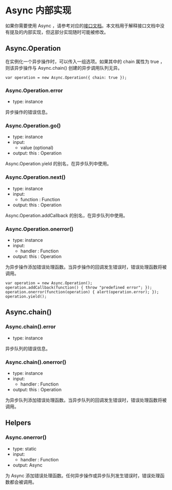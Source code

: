 # Async 内部实现

如果你需要使用 Async ，请参考对应的<a href="Async_Features.text">接口文档</a>。本文档用于解释接口文档中没有提及的内部实现，但这部分实现随时可能被修改。

## Async.Operation

在实例化一个异步操作时，可以传入一组选项。如果其中的 chain 属性为 true ，则该异步操作与 Async.chain() 创建的异步调用队列无异。

	var operation = new Async.Operation({ chain: true });

### Async.Operation.error

* type: instance

异步操作的错误信息。

### Async.Operation.go()

* type: instance
* input:
	* value (optional)
* output: this : Operation

Async.Operation.yield 的别名，在异步队列中使用。

### Async.Operation.next()

* type: instance
* input:
	* function : Function
* output: this : Operation

Async.Operation.addCallback 的别名，在异步队列中使用。

### Async.Operation.onerror()

* type: instance
* input:
	* handler : Function
* output: this : Operation

为异步操作添加错误处理函数。当异步操作的回调发生错误时，错误处理函数将被调用。

	var operation = new Async.Operation();
	operation.addCallback(function() { throw "predefined error"; });
	operation.onerror(function(operation) { alert(operation.error); });
	operation.yield();

## Async.chain()

### Async.chain().error

* type: instance

异步队列的错误信息。

### Async.chain().onerror()

* type: instance
* input:
	* handler : Function
* output: this : Operation

为异步队列添加错误处理函数。当异步队列的回调发生错误时，错误处理函数将被调用。

## Helpers

### Async.onerror()

* type: static
* input:
	* handler : Function
* output: Async

为 Async 添加错误处理函数。任何异步操作或异步队列发生错误时，错误处理函数都会被调用。
